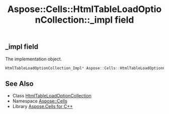 ﻿---
title: Aspose::Cells::HtmlTableLoadOptionCollection::_impl field
linktitle: _impl
second_title: Aspose.Cells for C++ API Reference
description: 'Aspose::Cells::HtmlTableLoadOptionCollection::_impl field. The implementation object in C++.'
type: docs
weight: 900
url: /cpp/aspose.cells/htmltableloadoptioncollection/_impl/
---
## _impl field


The implementation object.

```cpp
HtmlTableLoadOptionCollection_Impl* Aspose::Cells::HtmlTableLoadOptionCollection::_impl
```

## See Also

* Class [HtmlTableLoadOptionCollection](../)
* Namespace [Aspose::Cells](../../)
* Library [Aspose.Cells for C++](../../../)
